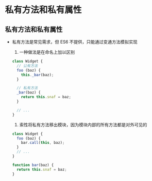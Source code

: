 # 私有方法和私有属性

## 私有方法和私有属性

- 私有方法是常见需求，但 ES6 不提供，只能通过变通方法模拟实现

    1. 一种做法是在命名上加以区别

    ```js
    class Widget {
      // 公有方法
      foo (baz) {
        this._bar(baz);
      }

      // 私有方法
      _bar(baz) {
        return this.snaf = baz;
      }

      // ...
    }
    ```

    1. 索性将私有方法移出模块，因为模块内部的所有方法都是对外可见的

    ```js
    class Widget {
      foo (baz) {
        bar.call(this, baz);
      }
      // ...
    }

    function bar(baz) {
      return this.snaf = baz;
    }
    ```
